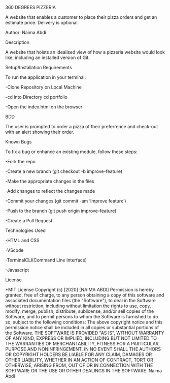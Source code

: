 360 DEGREES PIZZERIA

A website that enables a customer to place their pizza orders and get an estimate price. Delivery is optional.

Author: Naima Abdi

Description

A website that hoists an idealised view of how a pizzeria website would look like, including an installed version of Git.

Setup/Installation Requirements

To run the application in your terminal:

-Clone Repository on Local Machine

-cd into Directory cd portfolio

-Open the index.html on the browser

BDD

The user is prompted to order a pizza of their preferrence and check-out with an alert showing their order.

Known Bugs

To fix a bug or enhance an existing module, follow these steps:

-Fork the repo

-Create a new branch (git checkout -b improve-feature)

-Make the appropriate changes in the files

-Add changes to reflect the changes made

-Commit your changes (git commit -am ‘Improve feature’)

-Push to the branch (git push origin improve-feature)

-Create a Pull Request

Technologies Used

-HTML and CSS

-VScode

-TerminalCLI(Command Line Interface)

-Javascript

License

*MIT License Copyright (c) [2020] [NAIMA ABDI] Permission is hereby granted, free of charge, to any person obtaining a copy of this software and associated documentation files (the "Software"), to deal in the Software without restriction, including without limitation the rights to use, copy, modify, merge, publish, distribute, sublicense, and/or sell copies of the Software, and to permit persons to whom the Software is furnished to do so, subject to the following conditions: The above copyright notice and this permission notice shall be included in all copies or substantial portions of the Software. THE SOFTWARE IS PROVIDED "AS IS", WITHOUT WARRANTY OF ANY KIND, EXPRESS OR IMPLIED, INCLUDING BUT NOT LIMITED TO THE WARRANTIES OF MERCHANTABILITY, FITNESS FOR A PARTICULAR PURPOSE AND NONINFRINGEMENT. IN NO EVENT SHALL THE AUTHORS OR COPYRIGHT HOLDERS BE LIABLE FOR ANY CLAIM, DAMAGES OR OTHER LIABILITY, WHETHER IN AN ACTION OF CONTRACT, TORT OR OTHERWISE, ARISING FROM, OUT OF OR IN CONNECTION WITH THE SOFTWARE OR THE USE OR OTHER DEALINGS IN THE SOFTWARE. Naima Abdi